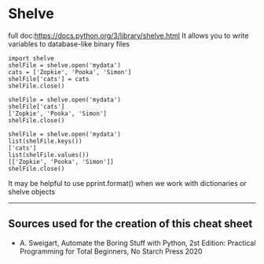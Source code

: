 # Shelve
full doc:https://docs.python.org/3/library/shelve.html
It allows you to write variables to database-like binary files
````
import shelve
shelFile = shelve.open('mydata')
cats = ['Zopkie', 'Pooka', 'Simon']
shelFile['cats'] = cats
shelFile.close()

shelFile = shelve.open('mydata')
shelFile['cats']
['Zopkie', 'Pooka', 'Simon']
shelFile.close()

shelFile = shelve.open('mydata')
list(shelFile.keys())
['cats']
list(shelFile.values())
[['Zopkie', 'Pooka', 'Simon']]
shelFile.close()
````
It may be helpful to use pprint.format() when we work with dictionaries or shelve objects
___
## Sources used for the creation of this cheat sheet
- A. Sweigart, Automate the Boring Stuff with Python, 2st Edition:
    Practical Programming for Total Beginners, No Starch Press 2020
